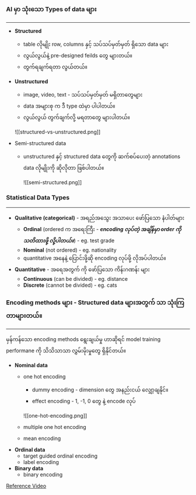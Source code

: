 
### AI မှာ သုံးသော Types of data  များ
---
* **Structured** 
	* table လိုမျိုး row, columns နှင့် သပ်သပ်မှတ်မှတ် ရှိသော data များ
	* လွယ်လွယ်နဲ့ pre-designed feilds တွေ များတယ်။
	* တွက်ရချက်ရတာ လွယ်တယ်။
* **Unstructured** 
	* image, video, text - သပ်သပ်မှတ်မှတ် မရှိတာတွေများ
	* data အများစု က ဒီ type ထဲမှာ ပါပါတယ်။
	* လွယ်လွယ် တွက်ချက်လို့ မရတာတွေ များပါတယ်။

	![[structured-vs-unstructured.png]]
	
* Semi-structured data
	* unstructured နှင့် structured data တွေကို ဆက်စပ်ပေးတဲ့ annotations data လိုမျိုးကို ဆိုလိုတာ ဖြစ်ပါတယ်။
	
		![[semi-structured.png]]

### Statistical Data Types
---
- **Qualitative (categorical)** - အရည်အသွေး အသာပေး ဖော်ပြသော နံပါတ်များ
	- **Ordinal** (ordered က အရေးကြီး - ***encoding လုပ်တဲ့ အချိန်မှာ order ကို သတိထားဖို့ လို့ပါတယ်။***) - eg. test grade
	- **Nominal** (not ordered) - eg. nationality
	- quantitative အနေနဲ့ ပြောင်းဖို့ဆို encoding လုပ်ဖို့ လိုအပ်ပါတယ်။
- **Quantitative** - အရေအတွက် ကို ဖော်ပြသော ကိန်းဂဏန်း များ
	- **Continuous** (can be divided) - eg. distance
	- **Discrete** (cannot be divided) - eg. cats

### Encoding methods  များ - Structured data များအတွက် သာ သုံးကြတာများတယ်။
---
မှန်ကန်သော encoding methods ရွေးချယ်မှု ဟာဆိုရင် model training performane ကို သိသိသာသာ လွှမ်းမိုးမှုတွေ ရှိနိုင်တယ်။

* **Nominal data**
	* one hot encoding 
		- dummy encoding - dimension တွေ အနည်းငယ် လျှော့ချနိုင်။
		* effect encoding - 1, -1, 0 တွေ နဲ့ encode လုပ်
		
		![[one-hot-encoding.png]]
	
	* multiple one hot encoding
	* mean encoding
	
- **Ordinal data**
	- target guided ordinal encoding
	- label encoding 
- **Binary data**
	- binary encoding 

[Reference Video](https://youtu.be/dUQ4xSmybi0)
